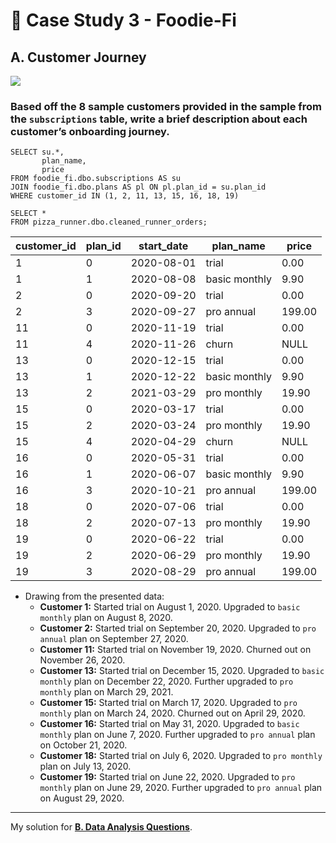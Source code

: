 # :avocado: Case Study 3 - Foodie-Fi

## A. Customer Journey

<picture>
  <img src="https://img.shields.io/badge/Microsoft%20SQL%20Server-CC2927?style=for-the-badge&logo=microsoft%20sql%20server&logoColor=white">
</picture>

### Based off the 8 sample customers provided in the sample from the `subscriptions` table, write a brief description about each customer’s onboarding journey.
```tsql
SELECT su.*,
       plan_name,
       price
FROM foodie_fi.dbo.subscriptions AS su
JOIN foodie_fi.dbo.plans AS pl ON pl.plan_id = su.plan_id
WHERE customer_id IN (1, 2, 11, 13, 15, 16, 18, 19)

SELECT * 
FROM pizza_runner.dbo.cleaned_runner_orders;
```
| customer_id | plan_id | start_date | plan_name     | price  |
|-------------|---------|------------|---------------|--------|
| 1           | 0       | 2020-08-01 | trial         | 0.00   |
| 1           | 1       | 2020-08-08 | basic monthly | 9.90   |
| 2           | 0       | 2020-09-20 | trial         | 0.00   |
| 2           | 3       | 2020-09-27 | pro annual    | 199.00 |
| 11          | 0       | 2020-11-19 | trial         | 0.00   |
| 11          | 4       | 2020-11-26 | churn         | NULL   |
| 13          | 0       | 2020-12-15 | trial         | 0.00   |
| 13          | 1       | 2020-12-22 | basic monthly | 9.90   |
| 13          | 2       | 2021-03-29 | pro monthly   | 19.90  |
| 15          | 0       | 2020-03-17 | trial         | 0.00   |
| 15          | 2       | 2020-03-24 | pro monthly   | 19.90  |
| 15          | 4       | 2020-04-29 | churn         | NULL   |
| 16          | 0       | 2020-05-31 | trial         | 0.00   |
| 16          | 1       | 2020-06-07 | basic monthly | 9.90   |
| 16          | 3       | 2020-10-21 | pro annual    | 199.00 |
| 18          | 0       | 2020-07-06 | trial         | 0.00   |
| 18          | 2       | 2020-07-13 | pro monthly   | 19.90  |
| 19          | 0       | 2020-06-22 | trial         | 0.00   |
| 19          | 2       | 2020-06-29 | pro monthly   | 19.90  |
| 19          | 3       | 2020-08-29 | pro annual    | 199.00 |

- Drawing from the presented data:
  - **Customer 1:** Started trial on August 1, 2020. Upgraded to `basic monthly` plan on August 8, 2020.
  - **Customer 2:** Started trial on September 20, 2020. Upgraded to `pro annual` plan on September 27, 2020.
  - **Customer 11:** Started trial on November 19, 2020. Churned out on November 26, 2020.
  - **Customer 13:** Started trial on December 15, 2020. Upgraded to `basic monthly` plan on December 22, 2020. Further upgraded to `pro monthly` plan on March 29, 2021.
  - **Customer 15:** Started trial on March 17, 2020. Upgraded to `pro monthly` plan on March 24, 2020. Churned out on April 29, 2020.
  - **Customer 16:** Started trial on May 31, 2020. Upgraded to `basic monthly` plan on June 7, 2020. Further upgraded to `pro annual` plan on October 21, 2020.
  - **Customer 18:** Started trial on July 6, 2020. Upgraded to `pro monthly` plan on July 13, 2020.
  - **Customer 19:** Started trial on June 22, 2020. Upgraded to `pro monthly` plan on June 29, 2020. Further upgraded to `pro annual` plan on August 29, 2020.

---
My solution for **[B. Data Analysis Questions](B.%20Data%20Analysis%20Questions.md)**.
